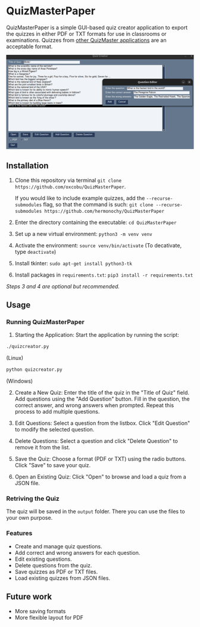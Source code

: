 # QuizMasterPaper

QuizMasterPaper is a simple GUI-based quiz creator application to export the quizzes in either PDF or TXT formats for use in classrooms or examinations. Quizzes from [other QuizMaster applications](https://github.com/QuizMaster-world) are an acceptable format. 

![](images/Screenshot1.png)

## Installation

1. Clone this repository via terminal ```git clone https://github.com/oxcobu/QuizMasterPaper```.

    If you would like to include example quizzes, add the `--recurse-submodules` flag, so that the command is such: ```git clone --recurse-submodules https://github.com/hermonochy/QuizMasterPaper```
2. Enter the directory containing the executable: ```cd QuizMasterPaper```
3. Set up a new virtual environment: ```python3 -m venv venv```
4. Activate the environment: ```source venv/bin/activate``` (To decativate, type `deactivate`)
5. Install tkinter: ```sudo apt-get install python3-tk```
6. Install packages in `requirements.txt`: ```pip3 install -r requirements.txt```

*Steps 3 and 4 are optional but recommended.*

## Usage

### Running QuizMasterPaper

1. Starting the Application: Start the application by running the script:

```sh
./quizcreator.py
```
(Linux)
```sh
python quizcreator.py
```
(Windows)


2. Create a New Quiz:
 Enter the title of the quiz in the "Title of Quiz" field.
 Add questions using the "Add Question" button.
 Fill in the question, the correct answer, and wrong answers when prompted.
 Repeat this process to add multiple questions.

3. Edit Questions:
    Select a question from the listbox.
    Click "Edit Question" to modify the selected question.

4. Delete Questions:
    Select a question and click "Delete Question" to remove it from the list.

5. Save the Quiz:
    Choose a format (PDF or TXT) using the radio buttons.
    Click "Save" to save your quiz.

6. Open an Existing Quiz:
    Click "Open" to browse and load a quiz from a JSON file.

### Retriving the Quiz

The quiz will be saved in the `output` folder. There you can use the files to your own purpose.

### Features

- Create and manage quiz questions.
- Add correct and wrong answers for each question.
- Edit existing questions.
- Delete questions from the quiz.
- Save quizzes as PDF or TXT files.
- Load existing quizzes from JSON files.

## Future work

- More saving formats
- More flexible layout for PDF
